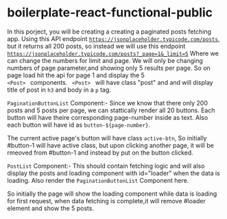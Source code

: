 # boilerplate-react-functional-public
In this porject, you will be creating a creating a paginated posts fetching app.
Using this API endpoint <code>https://jsonplaceholder.typicode.com/posts</code>,
but it returns all 200 posts, so instead we will use this endpoint
<code>https://jsonplaceholder.typicode.com/posts?_page=1&_limit=5</code>
Where we can change the numbers for limit and page.
We will only be changing numbers of page parameter,and showing only 5 results per page.
So on page load hit the api for page 1 and display the 5 <code> &lt;Post> </code> components.
<code> &lt;Post> </code> will have class "post" and and will display title of post in <code>h3</code>
and body in a <code>p</code> tag.

<code>PaginationButtonList</code> Component:-
Since we know that there only 200 posts and 5 posts per page, we can stattically render 
all 20 buttons. Each button will have theire corresponding page-number inside as text.
Also each button will have id as <code>button-${page-number}</code>.

The current active page's button will have class <code>active-btn</code>, So initially 
#button-1 will have active class, but upon clicking another page, it will be rmeoved from #button-1
and instead by put on the button clicked.


<code>PostList</code> Component:-
This should contain fetching logic and will also display the posts and loading component with id="loader" when the data is loading. Also render the <code>PaginationButtonList</code> Component here.

So initially the page will show the loading component while data is loading for first request, 
when data fetching is complete,it will remove #loader element and show the 5 posts.




